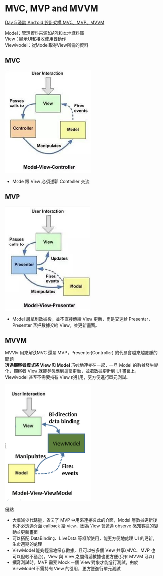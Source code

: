 # MVC, MVP and MVVM
[Day 5 淺談 Android 設計架構 MVC、MVP、MVVM](https://ithelp.ithome.com.tw/articles/10218263)  

Model：管理資料來源如API和本地資料庫  
View：顯示UI和接收使用者動作  
ViewModel：從Model取得View所需的資料   

## MVC

![圖 3](images/f3a0037ca9e77019a531c4f07fed85a279f6ecff2ce545c33635c5ce8ca7f5d7.png)  

- Mode 跟 View 必須透郭 Controller 交流

## MVP

![圖 4](images/43b805013bb31f005cfd67bd26579c95194d9972184b347b86e56b7c68943789.png)  
- Model 層拿到數據後，並不直接傳給 View 更新，而是交還給 Presenter，Presenter 再把數據交給 View，並更新畫面。

## MVVM

MVVM 用來解決MVC 還是 MVP，Presenter(Controller) 的代碼會越來越臃腫的問題  
**透過觀察者模式將 View 和 Model** 巧妙地連接在一起，一旦 Model 的數據發生變化，觀察者 View 就能夠感應到這個更動，並把數據更新到 UI 畫面上，ViewModel 甚至不需要持有 View 的引用，更方便進行單元測試。

![圖 5](images/fe311ae00ffb1ba6808ebfa89af3ed07bf5df8787b683a275aa2020bd826c934.png)  

優點   
- 大幅減少代碼量，省去了 MVP 中用來連接彼此的介面，Model 層數據更新後也不必透過介面 callback 給 view，因為 View 會透過 observe 感知數據的變動並更新畫面  
- 可以搭配 DataBinding、LiveData 等框架使用，能更方便地處理 UI 的更新，生命週期的處理  
- ViewModel 能夠輕易地保存數據，且可以被多個 View 共享(MVC、MVP 也可以但較不適合)，View 與 View 之間傳遞數據也更方便(只有 MVVM 可以)
- 撰寫測試時，MVP 需要 Mock 一個 View 對象才能進行測試，由於 ViewModel 不需持有 View 的引用，更方便進行單元測試
